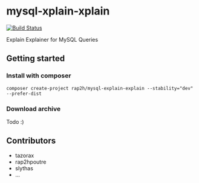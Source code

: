 mysql-xplain-xplain
===================
[![Build Status](https://travis-ci.org/rap2hpoutre/mysql-xplain-xplain.png?branch=master)](https://travis-ci.org/rap2hpoutre/mysql-xplain-xplain)

Explain Explainer for MySQL Queries

Getting started
---------------
### Install with composer
    composer create-project rap2h/mysql-explain-explain --stability="dev" --prefer-dist
### Download archive
Todo :)


Contributors 
------------
  - tazorax
  - rap2hpoutre
  - slythas
  - ...

